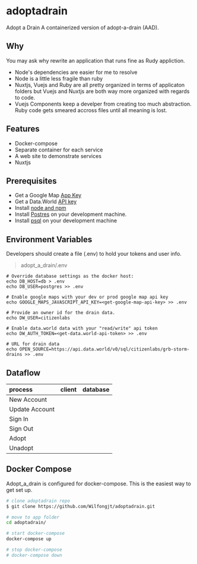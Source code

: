 # adoptadrain
Adopt a Drain
A containerized version of adopt-a-drain (AAD).
## Why
You may ask why rewrite an application that runs fine as Rudy appliction.
* Node's dependencies are easier for me to resolve
* Node is a little less fragile than ruby
* Nuxtjs, Vuejs and Ruby are all pretty organized in terms of applicaton folders but Vuejs and Nuxtjs are both way more organized with regards to code.  
* Vuejs Components keep a develper from creating too much abstraction.  Ruby code gets smeared accross files until all meaning is lost.

## Features

* Docker-compose
* Separate container for each service
* A web site to demonstrate services
* Nuxtjs


## Prerequisites

* Get a Google Map [App Key](https://developers.google.com/maps/documentation/javascript/get-api-key)
* Get a Data.World [API key](https://data.world)  
* Install [node and npm](https://www.npmjs.com/get-npm)
* Install [Postres](https://www.postgresql.org) on your development machine.  
* Install [psql](https://www.postgresql.org/download/) on your development machine

## Environment Variables
Developers should create a file (.env) to hold your tokens and user info.
> adopt_a_drain/.env

```
# Override database settings as the docker host:
echo DB_HOST=db > .env
echo DB_USER=postgres >> .env

# Enable google maps with your dev or prod google map api key
echo GOOGLE_MAPS_JAVASCRIPT_API_KEY=<get-google-map-api-key> >> .env

# Provide an owner id for the drain data.
echo DW_USER=citizenlabs

# Enable data.world data with your "read/write" api token
echo DW_AUTH_TOKEN=<get-data.world-api-token> >> .env

# URL for drain data
echo OPEN_SOURCE=https://api.data.world/v0/sql/citizenlabs/grb-storm-drains >> .env
```
## Dataflow
| process | client | database |
| :-- | :-- | :-- |
| New Account  |    |    |
| Update Account  |    |    |
| Sign In |   |   |
| Sign Out |  |  |
| Adopt  |  |  |
| Unadopt |  |  |


## Docker Compose
Adopt_a_drain is configured for docker-compose. This is the easiest way to get set up.

``` bash
# clone adoptadrain repo
$ git clone https://github.com/Wilfongjt/adoptadrain.git

# move to app folder
cd adoptadrain/

# start docker-compose
docker-compose up

# stop docker-compose
# docker-compose down
```
